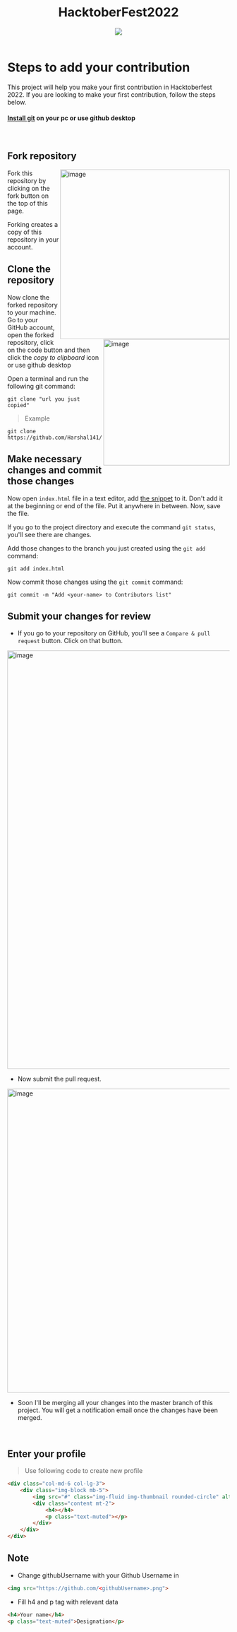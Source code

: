 <div align="center">
  <h1>HacktoberFest2022</h1>
  <a href="https://github.com/Harshal141/readme-typing-svg"><img src="https://readme-typing-svg.herokuapp.com?lines=AIT-OSS-Club;Hacktoberfest-Accepted;Aitians;Open-Source&center=true&width=500&height=50"></a>
</div>
<br />

# Steps to add your contribution

This project will help you make your first contribution in Hacktoberfest 2022. 
If you are looking to make your first contribution, follow the steps below.
#### [Install git](https://help.github.com/articles/set-up-git/) on your pc or use github desktop

<br />

## Fork repository

<img align="right" width="384" alt="image" src="https://user-images.githubusercontent.com/91362856/194057069-7b24be8f-2259-493b-92ee-1415dab510c9.png">

Fork this repository by clicking on the fork button on the top of this page.

Forking creates a copy of this repository in your account.

## Clone the repository

<img align="right" width="286" alt="image" src="https://user-images.githubusercontent.com/91362856/194058776-0b122d7e-dbd7-4167-9cfb-dcec33e1a368.png">

Now clone the forked repository to your machine. Go to your GitHub account, open the forked repository, click on the code button and then click the _copy to clipboard_ icon or use github desktop

Open a terminal and run the following git command:

```
git clone "url you just copied"
```
> Example
```
git clone https://github.com/Harshal141/HacktoberFest2022.git
```

## Make necessary changes and commit those changes

Now open `index.html` file in a text editor, add [the snippet](#enter-your-profile) to it. Don't add it at the beginning or end of the file. Put it anywhere in between. Now, save the file.

If you go to the project directory and execute the command `git status`, you'll see there are changes.

Add those changes to the branch you just created using the `git add` command:

```
git add index.html
```

Now commit those changes using the `git commit` command:

```
git commit -m "Add <your-name> to Contributors list"
```

## Submit your changes for review

- If you go to your repository on GitHub, you'll see a `Compare & pull request` button. Click on that button.

<img width="947" alt="image" src="https://user-images.githubusercontent.com/91362856/194062720-ae400ec8-0e5d-4ffc-8f1b-01c071d86d42.png">

- Now submit the pull request.

<img width="688" alt="image" src="https://user-images.githubusercontent.com/91362856/194063036-055b60a0-5115-497b-83b4-0559567abb09.png">

- Soon I'll be merging all your changes into the master branch of this project. You will get a notification email once the changes have been merged.

<br />

## Enter your profile 
> Use following code to create new profile
```html
<div class="col-md-6 col-lg-3">
    <div class="img-block mb-5">
        <img src="#" class="img-fluid img-thumbnail rounded-circle" alt="image1">
        <div class="content mt-2">
            <h4></h4>
            <p class="text-muted"></p>
        </div>
    </div>
</div>
```

## Note
- Change githubUsername with your Github Username in 
```html 
<img src="https://github.com/<githubUsername>.png">
```
- Fill h4 and p tag with relevant data
```html 
<h4>Your name</h4>
<p class="text-muted">Designation</p>
```

